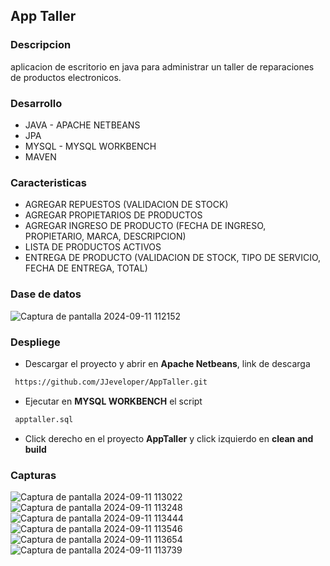 ## App Taller

### Descripcion
aplicacion de escritorio en java para administrar un taller de reparaciones de
productos electronicos.

### Desarrollo
- JAVA - APACHE NETBEANS
- JPA
- MYSQL - MYSQL WORKBENCH
- MAVEN

### Caracteristicas
- AGREGAR REPUESTOS (VALIDACION DE STOCK)
- AGREGAR PROPIETARIOS DE PRODUCTOS
- AGREGAR INGRESO DE PRODUCTO (FECHA DE INGRESO, PROPIETARIO, MARCA, DESCRIPCION)
- LISTA DE PRODUCTOS ACTIVOS
- ENTREGA DE PRODUCTO (VALIDACION DE STOCK, TIPO DE SERVICIO, FECHA DE ENTREGA, TOTAL)

### Dase de datos

![Captura de pantalla 2024-09-11 112152](https://github.com/user-attachments/assets/4d474c88-2d6c-4238-82da-665b064f1f5e)


### Despliege
- Descargar el proyecto y abrir en **Apache Netbeans**, link de descarga
 ```bash
  https://github.com/JJeveloper/AppTaller.git
```
- Ejecutar en **MYSQL WORKBENCH** el script
 ```bash
  apptaller.sql
```
- Click derecho en el proyecto **AppTaller** y click izquierdo en **clean and build**

### Capturas

![Captura de pantalla 2024-09-11 113022](https://github.com/user-attachments/assets/31fc64ef-1c36-4d2f-ba6b-689e543549fb)
![Captura de pantalla 2024-09-11 113248](https://github.com/user-attachments/assets/1d3ce011-bc4d-439a-a4f2-37f3c2aa4691)
![Captura de pantalla 2024-09-11 113444](https://github.com/user-attachments/assets/41dcbf7a-a0b0-439d-8c65-b285f5db9c83)
![Captura de pantalla 2024-09-11 113546](https://github.com/user-attachments/assets/e99a749e-ac11-4a77-b358-f0d23388bfea)
![Captura de pantalla 2024-09-11 113654](https://github.com/user-attachments/assets/19138edf-95b1-4d8a-bcd8-60d96b851d03)
![Captura de pantalla 2024-09-11 113739](https://github.com/user-attachments/assets/ade39e35-cc3d-4114-aefc-01977a79f279)





